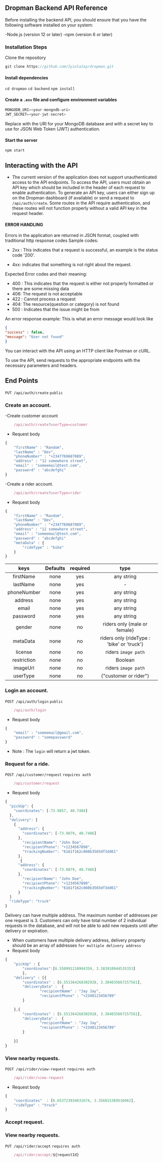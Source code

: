 ## Dropman Backend API Reference 

Before installing the backend API, you should ensure that you have the following software installed on your system:

-Node.js (version 12 or later)
-npm (version 6 or later)

### Installation Steps
Clone the repository
```js
git clone https://github.com/IyiolaJay/dropman.git
```
#### Install dependencies
`cd dropman`
`cd backend`
`npm install`

#### Create a `.env` file and configure environment variables
```js
MONGODB_URI=<your-mongodb-uri>
JWT_SECRET=<your-jwt-secret>
```
Replace <your-mongodb-uri> with the URI for your MongoDB database and <your-jwt-secret> with a secret key to use for JSON Web Token (JWT) authentication.

#### Start the server
`npm start`

## Interacting with the API
- The current version of the application does not support unauthenticated access to the API endpoints. To access the API, users must obtain an API key which should be included in the header of each request to enable authentication. To generate an API key, users can either sign up on the Dropman dashboard (if available) or send a request to `/api/auth/create`. Some routes in the API require authentication, and these routes will not function properly without a valid API key in the request header.

#### ERROR HANDLING

Errors in the application are returned in JSON format, coupled with traditional http response codes
Sample codes:
+ 2xx : This indicates that a request is successful, an example is the status code '200'.

+ 4xx: indicates that something is not right about the request.

Expected Error codes and their meaning:

- 400 : This indicates that the request is either not properly formatted or there are some missing data
- 406: The request is not acceptable
- 422 : Cannot process a request
- 404: The resource(question or category) is not found
- 500 : Indicates that the issue might be from

An error response example:
This is what an error message would look like

```json
{
"success" : false,
"message": "User not found"
}
```

You can interact with the API using an HTTP client like Postman or cURL.

To use the API, send requests to the appropriate endpoints with the necessary parameters and headers.

## End Points

`PUT /api/auth/create`  `public`

### Create an account.
-Create customer account
```js
    /api/auth/create?userType=customer
```
- Request body
```js
{
    "firstName" : "Random",
    "lastName" : "Dev",
    "phoneNumber" : "+2347769687089",
    "address" : "12 somewhere street",
    "email" : "someemail@test.com",
    "password" : "abcdefghi"
}
```

-Create a rider account.
```js
    /api/auth/create?userType=rider
```
- Request body
```js
{
    "firstName" : "Random",
    "lastName" : "Dev",
    "phoneNumber" : "+2347769687089",
    "address" : "12 somewhere street",
    "email" : "someemail@test.com",
    "password" : "abcdefghi"
    "metaData" : {
        "rideType" : "bike"
    }
}
```

| **keys** | **Defaults** | **required** | **type** |
| :------: | :----------: | :----------: | :-----------: |
| firstName | none | yes | any string |
| lastName | none | yes | - | any string |
| phoneNumber | none | yes | any string |
| address | none | yes | any string |
| email | none | yes | any string |
| password | none | yes | any string |
| gender | none  | no | riders only {male or female} |
| metaData | none | no | riders only {rideType : 'bike' or 'truck'} |
| license | none | no | riders `image path` |
| restriction | none | no | Boolean |
| imageUrl | none | no | riders `image path` |
| userType | none | no | {"customer or rider"} |


### Login an account.
`POST /api/auth/login`  `public`

```js
    /api/auth/login
```
- Request body
```js
{
    "email" : "someemail@gmail.com",
    "password" : "somepassword"
}
```

- Note : The `login` will return a jwt token.

### Request for a ride.
`POST /api/customer/request` `requires auth`

```js
    /api/customer/request
```

- Request body
```js
{
  "pickUp": {
    "coordinates": [-73.9857, 40.7484]
  },
  "delivery": [
    {
      "address": {
        "coordinates": [-73.9879, 40.7486]
      },
        "recipientName": "John Doe",
        "recipientPhone": "+1234567890",
        "trackingNumber": "6161f162c860b3503df3dd61"
      },
       {
      "address": {
        "coordinates": [-73.9879, 40.7486]
      },
        "recipientName": "John Doe",
        "recipientPhone": "+1234567890",
        "trackingNumber": "6161f162c860b3503df3dd61"
      }
  ]
  "rideType": "truck"
}
```
 Delivery can have multiple address. The maximum number of addresses per one request is 3. Customers can only have total number of 2 individual requests in the database, and will not be able to add new requests until after delivery or expiration. 

- When customers have multiple delivery address, delivery property should be an array of addresses
`for multiple delivery address`
- Request body
```js
{
    "pickUp" : {
        "coordinates":[6.550991210994359, 3.383910944535353]
        },
    "delivery" : [{
        "coordinates" : [6.551364268302928, 3.384035667257561],
        "deliveryData" :  {
                "recipientName" : "Jay Jay",
                "recipientPhone" : "+2348123456789"
        }
    
    },{
        "coordinates" : [6.551364268302928, 3.384035667257561],
        "deliveryData" :  {
                "recipientName" : "Jay Jay",
                "recipientPhone" : "+2348123456789"
        }
    
    }]
}
```

### View nearby requests.
`POST /api/rider/view-request` `requires auth`

```js
    /api/rider/view-request
```
- Request body

```js
{
    "coordinates"  : [6.653723934631674, 3.356015369516962],
    "rideType" : "truck"
}
```

### Accept request.
### View nearby requests.
`PUT /api/rider/accept` `requires auth`

```js
    /api/rider/accept/${requestId}
```

